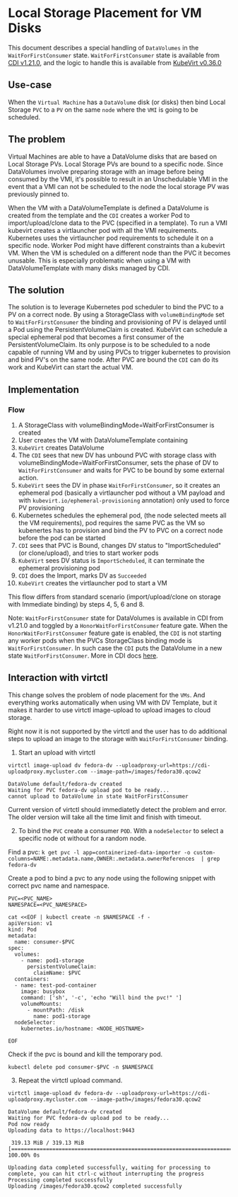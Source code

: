 # Local Storage Placement for VM Disks

This document describes a special handling of `DataVolumes` in the `WaitForFirstConsumer` state. 
`WaitForFirstConsumer` state is available from [CDI v1.21.0](https://github.com/kubevirt/containerized-data-importer/releases/tag/v1.21.0), and the logic to handle this is available from [KubeVirt v0.36.0](https://github.com/kubevirt/kubevirt/releases/tag/v0.36.0)

## Use-case

When the `Virtual Machine` has a `DataVolume` disk (or disks) then bind Local Storage `PVC` to a `PV` on the same `node` where the `VMI` is going to be scheduled.

## The problem

Virtual Machines are able to have a DataVolume disks that are based on Local Storage PVs. Local Storage PVs are bound to a specific node.
Since DataVolumes involve preparing storage with an image before being consumed by the VMI, 
it's possible to result in an Unschedulable VMI in the event that a VMI can not be scheduled to the node the local storage PV was previously pinned to. 

When the VM with a DataVolumeTemplate is defined a DataVolume is created from the template and the `CDI` creates a worker Pod to import/upload/clone data to the PVC (specified in a template).
To run a VMI kubevirt creates a virtlauncher pod with all the VMI requirements. Kubernetes uses the virtlauncher pod requirements to schedule it on a specific node.
Worker Pod might have different constraints than a kubevirt VM. When the VM is scheduled on a different node than the PVC it becomes unusable. 
This is especially problematic when using a VM with DataVolumeTemplate with many disks managed by CDI. 

## The solution

The solution is to leverage Kubernetes pod scheduler to bind the PVC to a PV on a correct node.
By using a StorageClass with `volumeBindingMode` set to `WaitForFirstConsumer` the binding and provisioning of PV is delayed until a Pod using the PersistentVolumeClaim is created. 
KubeVirt can schedule a special ephemeral pod that becomes a first consumer of the PersistentVolumeClaim.
Its only purpose is to be scheduled to a node capable of running VM and by using PVCs to trigger kubernetes to provision and bind PV's on the same node.
After PVC are bound the `CDI` can do its work and KubeVirt can start the actual VM. 
  
## Implementation

### Flow

1. A StorageClass with volumeBindingMode=WaitForFirstConsumer is created
2. User creates the VM with DataVolumeTemplate containing 
3. `KubeVirt` creates DataVolume
4. The `CDI` sees that new DV has unbound PVC with storage class with volumeBindingMode=WaitForFirstConsumer, sets the phase of DV to `WaitForFirstConsumer` and waits for PVC to be bound by some external action. 
5. `KubeVirt` sees the DV in phase `WaitForFirstConsumer`, so it creates an ephemeral pod (basically a virtlauncher pod
without a VM payload and with `kubevirt.io/ephemeral-provisioning` annotation) only used to force PV provisioning 
6. Kubernetes schedules the ephemeral pod, (the node selected meets all the VM requirements), pod requires 
 the same PVC as the VM so kubenertes has to provision and bind the PV to PVC on a correct node before the pod can be started
7. `CDI` sees that PVC is Bound, changes DV status to "ImportScheduled" (or clone/upload), and tries to start worker pods
8. `KubeVirt` sees DV status is `ImportScheduled`, it can terminate the ephemeral provisioning pod
8. `CDI` does the Import, marks DV as `Succeeded`
9. `KubeVirt` creates the virtlauncher pod to start a VM 

This flow differs from standard scenario (import/upload/clone on storage with Immediate binding) by steps 4, 5, 6 and 8. 

Note: 
`WaitForFirstConsumer` state for DataVolumes is available in CDI from v1.21.0 and toggled by a `HonorWaitForFirstConsumer` feature gate. 
When the `HonorWaitForFirstConsumer` feature gate is enabled, the `CDI` is not starting any worker pods when the PVCs StorageClass binding mode is `WaitForFirstConsumer`. In such case the `CDI` puts the DataVolume in a new state `WaitForFirstConsumer`.
More in CDI docs [here](https://github.com/kubevirt/containerized-data-importer/blob/main/doc/waitforfirstconsumer-storage-handling.md).

## Interaction with virtctl

This change solves the problem of node placement for the `VMs`. And everything works automatically when using VM with DV Template, 
but it makes it harder to use virtctl image-upload to upload images to cloud storage.

Right now it is not supported by the virtctl and the user has to do additional steps to upload an image to the storage with `WaitForFirstConsumer` binding.

1. Start an upload with virtctl 
```
virtctl image-upload dv fedora-dv --uploadproxy-url=https://cdi-uploadproxy.mycluster.com --image-path=/images/fedora30.qcow2

DataVolume default/fedora-dv created
Waiting for PVC fedora-dv upload pod to be ready...
cannot upload to DataVolume in state WaitForFirstConsumer
```

Current version of virtctl should immediatetly detect the problem and error. The older version will take all the time limit and finish with timeout.

2. To bind the `PVC` create a consumer `POD`. With a `nodeSelector` to select a specific node ot without for a random node.

Find a pvc:
`k get pvc -l app=containerized-data-importer -o custom-columns=NAME:.metadata.name,OWNER:.metadata.ownerReferences  | grep fedora-dv
`

Create a pod to bind a pvc to any node using the following snippet with correct pvc name and namespace.

```
PVC=<PVC_NAME>
NAMESPACE=<PVC_NAMESPACE>

cat <<EOF | kubectl create -n $NAMESPACE -f -   
apiVersion: v1
kind: Pod
metadata:
  name: consumer-$PVC
spec:
  volumes:
    - name: pod1-storage
      persistentVolumeClaim:
        claimName: $PVC
  containers:
  - name: test-pod-container
    image: busybox
    command: ['sh', '-c', 'echo "Will bind the pvc!" ']
    volumeMounts:
      - mountPath: /disk
        name: pod1-storage
  nodeSelector:
    kubernetes.io/hostname: <NODE_HOSTNAME>

EOF
```

Check if the pvc is bound and kill the temporary pod.
```
kubectl delete pod consumer-$PVC -n $NAMESPACE
```

3. Repeat the virtctl upload command.

```
virtctl image-upload dv fedora-dv --uploadproxy-url=https://cdi-uploadproxy.mycluster.com --image-path=/images/fedora30.qcow2

DataVolume default/fedora-dv created
Waiting for PVC fedora-dv upload pod to be ready...
Pod now ready
Uploading data to https://localhost:9443

 319.13 MiB / 319.13 MiB [================================================================================================================] 100.00% 0s

Uploading data completed successfully, waiting for processing to complete, you can hit ctrl-c without interrupting the progress
Processing completed successfully
Uploading /images/fedora30.qcow2 completed successfully

```
